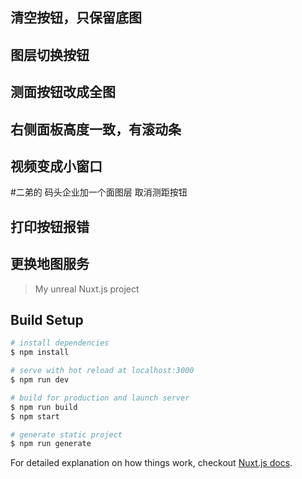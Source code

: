 ## 清空按钮，只保留底图
## 图层切换按钮
## 测面按钮改成全图
## 右侧面板高度一致，有滚动条
## 视频变成小窗口
#二弟的 码头企业加一个面图层
取消测距按钮
## 打印按钮报错
## 更换地图服务


> My unreal Nuxt.js project

## Build Setup

``` bash
# install dependencies
$ npm install

# serve with hot reload at localhost:3000
$ npm run dev

# build for production and launch server
$ npm run build
$ npm start

# generate static project
$ npm run generate
```

For detailed explanation on how things work, checkout [Nuxt.js docs](https://nuxtjs.org).
